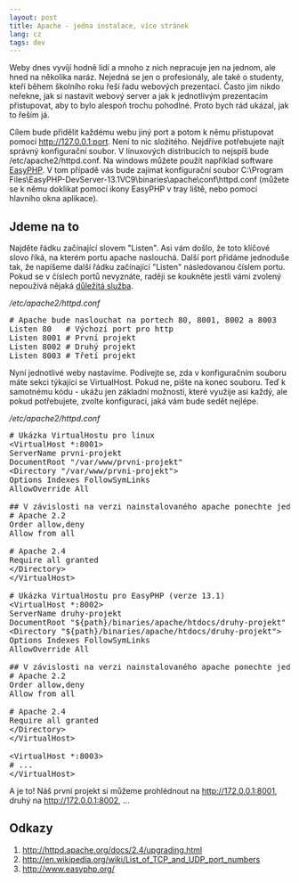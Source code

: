 ```yaml
---
layout: post
title: Apache - jedna instalace, více stránek
lang: cz
tags: dev
---
```



Weby dnes vyvíjí hodně lidí a mnoho z nich nepracuje jen na jednom, ale hned na několika naráz. Nejedná se jen o profesionály, ale také o studenty, kteří během školního roku řeší řadu webových prezentací. Často jim nikdo neřekne, jak si nastavit webový server a jak k jednotlivým prezentacím přistupovat, aby to bylo alespoň trochu pohodlné. Proto bych rád ukázal, jak to řeším já.

Cílem bude přidělit každému webu jiný port a potom k němu přistupovat pomocí http://127.0.0.1:port. Není to nic složitého. Nejdříve potřebujete najít správný konfigurační soubor. V linuxových distribucích to nejspíš bude /etc/apache2/httpd.conf. Na windows můžete použít například software [EasyPHP](http://www.easyphp.org/). V tom případě vás bude zajímat konfigurační soubor C:\\Program Files\\EasyPHP-DevServer-13.1VC9\\binaries\\apache\\conf\\httpd.conf (můžete se k němu doklikat pomocí ikony EasyPHP v tray liště, nebo pomocí hlavního okna aplikace).

## Jdeme na to
Najděte řádku začínající slovem "Listen". Asi vám došlo, že toto klíčové slovo říká, na kterém portu apache naslouchá. Další port přidáme jednoduše tak, že napíšeme další řádku začínající "Listen" následovanou číslem portu. Pokud se v číslech portů nevyznáte, raději se koukněte jestli vámi zvolený nepoužívá nějaká [důležitá služba](http://en.wikipedia.org/wiki/List_of_TCP_and_UDP_port_numbers).

*/etc/apache2/httpd.conf*
<pre class="prettyprint">
# Apache bude naslouchat na portech 80, 8001, 8002 a 8003
Listen 80   # Výchozí port pro http
Listen 8001 # První projekt
Listen 8002 # Druhý projekt
Listen 8003 # Třetí projekt
</pre>

Nyní jednotlivé weby nastavíme. Podívejte se, zda v konfiguračním souboru máte sekci týkající se VirtualHost. Pokud ne, pište na konec souboru. Teď  k samotnému kódu - ukážu jen základní možnosti, které využije asi každý, ale pokud potřebujete, zvolte konfiguraci, jaká vám bude sedět nejlépe.

*/etc/apache2/httpd.conf*
<pre class="prettyprint">
# Ukázka VirtualHostu pro linux
&lt;VirtualHost *:8001&gt;
ServerName prvni-projekt
DocumentRoot "/var/www/prvni-projekt"
&lt;Directory "/var/www/prvni-projekt"&gt;
Options Indexes FollowSymLinks
AllowOverride All

## V závislosti na verzi nainstalovaného apache ponechte jednu z možností:
# Apache 2.2
Order allow,deny
Allow from all

# Apache 2.4
Require all granted
&lt;/Directory&gt;
&lt;/VirtualHost>

# Ukázka VirtualHostu pro EasyPHP (verze 13.1)
&lt;VirtualHost *:8002&gt;
ServerName druhy-projekt
DocumentRoot "${path}/binaries/apache/htdocs/druhy-projekt"
&lt;Directory "${path}/binaries/apache/htdocs/druhy-projekt">
Options Indexes FollowSymLinks
AllowOverride All

## V závislosti na verzi nainstalovaného apache ponechte jednu z možností:
# Apache 2.2
Order allow,deny
Allow from all

# Apache 2.4
Require all granted
&lt;/Directory&gt;
&lt;/VirtualHost>

&lt;VirtualHost *:8003&gt;
# ...
&lt;/VirtualHost&gt;
</pre>

A je to! Náš první projekt si můžeme prohlédnout na <http://172.0.0.1:8001>, druhý na <http://172.0.0.1:8002>, ...

## Odkazy
1. <http://httpd.apache.org/docs/2.4/upgrading.html>
2. <http://en.wikipedia.org/wiki/List_of_TCP_and_UDP_port_numbers>
3. <http://www.easyphp.org/>
